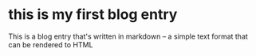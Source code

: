 <script type="text/javascript" cosmia-collection-item>
{
    "published":"2016-10-28T15:56:14Z",
    "updated":"2016-10-28T15:56:14Z",
    "title": "first post!"
}
</script>

# this is my first blog entry 

This is a blog entry that's written in markdown – a simple text format that can be rendered to HTML 
